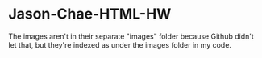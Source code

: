# Jason-Chae-HTML-HW
The images aren't in their separate "images" folder because Github didn't let that, but they're indexed as under the images folder in my code.

